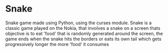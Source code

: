 # Snake
Snake game made using Python, using the curses module. Snake is a classic game played on the Nokia, that involves a snake on a screen thats objective is to eat 'food' that is randomly generated around the screen, the game ends when the snake hits the borders or eats its own tail which gets progressively longer the more 'food' it consumes
